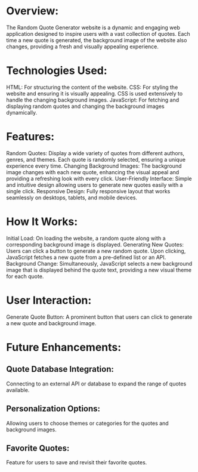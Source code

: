 # Overview:
The Random Quote Generator website is a dynamic and engaging web application designed to inspire users with a vast collection of quotes. Each time a new quote is generated, the background image of the website also changes, providing a fresh and visually appealing experience.


# Technologies Used:
HTML: For structuring the content of the website.
CSS: For styling the website and ensuring it is visually appealing. CSS is used extensively to handle the changing background images.
JavaScript: For fetching and displaying random quotes and changing the background images dynamically.


# Features:
Random Quotes: Display a wide variety of quotes from different authors, genres, and themes. Each quote is randomly selected, ensuring a unique experience every time.
Changing Background Images: The background image changes with each new quote, enhancing the visual appeal and providing a refreshing look with every click.
User-Friendly Interface: Simple and intuitive design allowing users to generate new quotes easily with a single click.
Responsive Design: Fully responsive layout that works seamlessly on desktops, tablets, and mobile devices.


# How It Works:
Initial Load: On loading the website, a random quote along with a corresponding background image is displayed.
Generating New Quotes: Users can click a button to generate a new random quote. Upon clicking, JavaScript fetches a new quote from a pre-defined list or an API.
Background Change: Simultaneously, JavaScript selects a new background image that is displayed behind the quote text, providing a new visual theme for each quote.


# User Interaction:
Generate Quote Button: A prominent button that users can click to generate a new quote and background image.

# Future Enhancements:
## Quote Database Integration: 
Connecting to an external API or database to expand the range of quotes available.
## Personalization Options: 
Allowing users to choose themes or categories for the quotes and background images.
## Favorite Quotes: 
Feature for users to save and revisit their favorite quotes.

